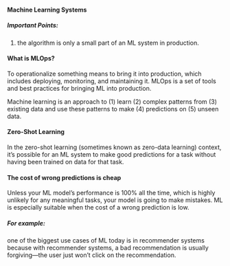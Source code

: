 #### Machine Learning Systems

##### Important Points: 

1. the algorithm is only a small part of an ML system in production.


#### What is MLOps? 

To operationalize something means to bring it into production, which includes deploying, monitoring, and maintaining it. MLOps is a set of tools and best practices for bringing ML into production.

Machine learning is an approach to (1) learn (2) complex patterns from (3) existing data and use these patterns to make (4) predictions on (5) unseen data. 


#### Zero-Shot Learning  

In the zero-shot learning (sometimes known as zero-data learning) context, it’s possible for an ML system to make good predictions for a task without having been trained on data for that task.


#### The cost of wrong predictions is cheap

Unless your ML model’s performance is 100% all the time, which is highly unlikely for any meaningful tasks, your model is going to make mistakes. ML is especially suitable when the cost of a wrong prediction is low. 

##### For example: 

one of the biggest use cases of ML today is in recommender systems because with recommender systems, a bad recommendation is usually forgiving—the user just won’t click on the recommendation.


